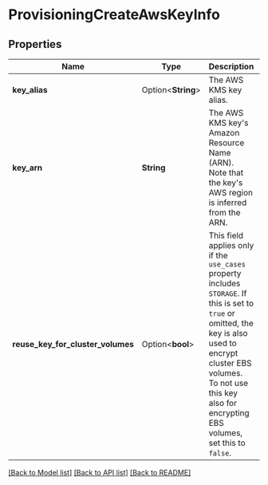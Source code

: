 # ProvisioningCreateAwsKeyInfo

## Properties

Name | Type | Description | Notes
------------ | ------------- | ------------- | -------------
**key_alias** | Option<**String**> | The AWS KMS key alias. | [optional]
**key_arn** | **String** | The AWS KMS key's Amazon Resource Name (ARN). Note that the key's AWS region is inferred from the ARN. | 
**reuse_key_for_cluster_volumes** | Option<**bool**> | This field applies only if the `use_cases` property includes `STORAGE`. If this is set to `true` or omitted, the key is also used to encrypt cluster EBS volumes. To not use this key also for encrypting EBS volumes, set this to `false`. | [optional]

[[Back to Model list]](../README.md#documentation-for-models) [[Back to API list]](../README.md#documentation-for-api-endpoints) [[Back to README]](../README.md)


